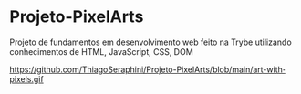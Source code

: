 # Projeto-PixelArts
Projeto de fundamentos em desenvolvimento web feito na Trybe utilizando conhecimentos de HTML, JavaScript, CSS, DOM

https://github.com/ThiagoSeraphini/Projeto-PixelArts/blob/main/art-with-pixels.gif
